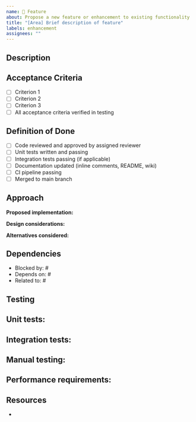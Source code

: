 ```yaml
---
name: 🚀 Feature
about: Propose a new feature or enhancement to existing functionality
title: "[Area] Brief description of feature"
labels: enhancement
assignees: ""
---
```


## Description
<!-- Provide a clear but concise summary of what needs to be done and why. Include context, motivation, and any relevant information that may help understand the situation. -->


## Acceptance Criteria
<!-- These should be specific and measurable that MUST be met for this issue to be considered complete. -->

- [ ] Criterion 1
- [ ] Criterion 2
- [ ] Criterion 3
- [ ] All acceptance criteria verified in testing

## Definition of Done
<!-- These are a set of standardized qualities that MUST be completed before marking as Done -->

- [ ] Code reviewed and approved by assigned reviewer
- [ ] Unit tests written and passing
- [ ] Integration tests passing (if applicable)
- [ ] Documentation updated (inline comments, README, wiki)
- [ ] CI pipeline passing
- [ ] Merged to main branch

## Approach
<!-- A high-level conceptual approach, design decisions, or implementation notes. Include diagrams or pseudocode if relevant. -->

**Proposed implementation:**


**Design considerations:**


**Alternatives considered:**


## Dependencies
<!-- List any blocking issues, external dependencies, or prerequisite tasks -->

- Blocked by: #
- Depends on: #
- Related to: #

## Testing
<!-- Describe how this feature will be tested -->

**Unit tests:**
- 

**Integration tests:**
- 

**Manual testing:**
- 

**Performance requirements:**
- 

## Resources
<!-- Links to relevant documentation, papers, prior project or any relevant resources -->

- 
